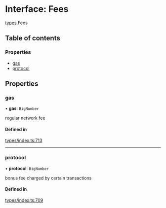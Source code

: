 # Interface: Fees

[types](../wiki/types).Fees

## Table of contents

### Properties

- [gas](../wiki/types.Fees#gas)
- [protocol](../wiki/types.Fees#protocol)

## Properties

### gas

• **gas**: `BigNumber`

regular network fee

#### Defined in

[types/index.ts:713](https://github.com/PolymathNetwork/polymesh-sdk/blob/c6fe1be3/src/types/index.ts#L713)

___

### protocol

• **protocol**: `BigNumber`

bonus fee charged by certain transactions

#### Defined in

[types/index.ts:709](https://github.com/PolymathNetwork/polymesh-sdk/blob/c6fe1be3/src/types/index.ts#L709)
